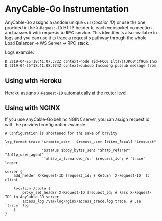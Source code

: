 # AnyCable-Go Instrumentation

AnyCable-Go assigns a random unique `sid` (_session ID_) or use the one provided in the `X-Request-ID` HTTP header
to each websocket connection and passes it with requests to RPC service. This identifier is also
available in logs and you can use it to trace a request's pathway through the whole Load Balancer -> WS Server -> RPC stack.

Logs example:

```sh
D 2019-04-25T18:41:07.172Z context=node sid=FQQS_IltswlTJK60ncf9Cm Incoming message: &{subscribe {"channel":"PresenceChannel"} }
D 2019-04-25T18:41:08.074Z context=pubsub Incoming pubsub message from Redis: {"stream":"presence:Z2lkOi8vbWFuYWdlYmFjL1NjaG9vbC8xMDAwMjI3Mw","data":"{\"type\":\"presence\",\"event\":\"user-presence-changed\",\"user_id\":1,\"status\":\"online\"}"}
```

## Using with Heroku

Heroku assigns `X-Request-ID` [automatically at the router level](https://devcenter.heroku.com/articles/http-request-id).

## Using with NGINX

If you use AnyCable-Go behind NGINX server, you can assign request id with the provided configuration example:

```nginx
# Сonfiguration is shortened for the sake of brevity

log_format trace '$remote_addr - $remote_user [$time_local] "$request" '
                 '$status $body_bytes_sent "$http_referer" "$http_user_agent" '
                 '"$http_x_forwarded_for" $request_id'; # `trace` logger

server {
    add_header X-Request-ID $request_id; # Return `X-Request-ID` to client

    location /cable {
        proxy_set_header X-Request-ID $request_id; # Pass X-Request-ID` to AnyCable-GO server
        access_log /var/log/nginx/access_trace.log trace; # Use `trace` log
    }
}
```
